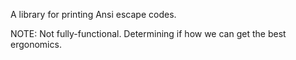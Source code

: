 A library for printing Ansi escape codes.

NOTE: Not fully-functional. Determining if how we can get the best ergonomics.
